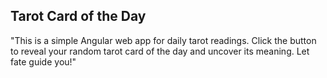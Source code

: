 
## Tarot Card of the Day
"This is a simple Angular web app for daily tarot readings. Click the button to reveal your random tarot card of the day and uncover its meaning. Let fate guide you!"

